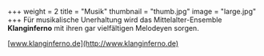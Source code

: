 +++
weight = 2
title = "Musik"
thumbnail = "thumb.jpg"
image = "large.jpg"
+++
Für  musikalische Unerhaltung wird das Mittelalter-Ensemble **Klanginferno** mit ihren gar vielfältigen Melodeyen sorgen.

[www.klanginferno.de](http://www.klanginferno.de)